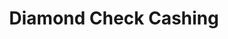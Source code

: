 ---
title: Diamond Check Cashing
slug: diamond-check-cashing
updated-on: '2024-05-30T13:44:31.749Z'
created-on: '2024-05-30T13:41:46.671Z'
published-on: '2024-05-30T13:54:32.469Z'
f_city-state-2:
- cms/city/marysville-ca.md
- cms/city/levittown-pa.md
- cms/city/bristol-pa.md
- cms/city/southampton-pa.md
- cms/city/bensalem-pa.md
- cms/city/morrisville-pa.md
- cms/city/sharon-hill-pa.md
- cms/city/feasterville-trevose-pa.md
f_locations:
- cms/payday-loan/diamond-check-cashing-15802.md
- cms/payday-loan/diamond-check-cashing-15803.md
- cms/payday-loan/diamond-check-cashing-15804.md
- cms/payday-loan/diamond-check-cashing-15805.md
- cms/payday-loan/diamond-check-cashing-15806.md
- cms/payday-loan/diamond-check-cashing-15807.md
- cms/payday-loan/diamond-check-cashing-15808.md
- cms/payday-loan/diamond-check-cashing-15809.md
- cms/payday-loan/diamond-check-cashing-15810.md
- cms/payday-loan/diamond-check-cashing-15811.md
- cms/payday-loan/diamond-check-cashing-15812.md
f_states:
- cms/state/california.md
- cms/state/pennsylvania.md
layout: '[company].html'
tags: company
---
